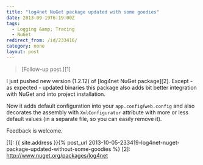 ```yaml
---
title: "log4net NuGet package updated with some goodies"
date: 2013-09-19T6:19:00Z
tags:
  - Logging &amp; Tracing
  - NuGet
redirect_from: /id/233416/
category: none
layout: post
---
```

> [Follow-up post.][1]

I just pushed new version (1.2.12) of [log4net NuGet package][2]. Except - as expected - updated binaries this package also adds bit better integration with NuGet and into project installation.

<!-- excerpt -->

Now it adds default configuration into your `app.config`/`web.config` and also decorates the assembly with `XmlConfigurator` attribute with more or less default values (in a separate file, so you can easily remove it).

Feedback is welcome.

[1]: {{ site.address }}{% post_url 2013-10-05-233419-log4net-nuget-package-updated-without-some-goodies %}
[2]: http://www.nuget.org/packages/log4net
